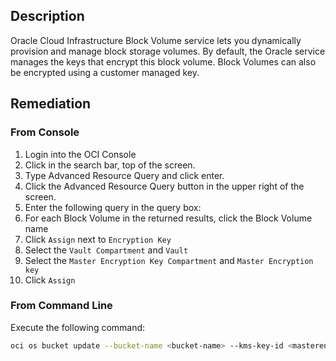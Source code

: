 ## Description

Oracle Cloud Infrastructure Block Volume service lets you dynamically provision and manage block storage volumes. By default, the Oracle service manages the keys that encrypt this block volume. Block Volumes can also be encrypted using a customer managed key.

## Remediation

### From Console

1. Login into the OCI Console
2. Click in the search bar, top of the screen.
3. Type Advanced Resource Query and click enter.
4. Click the Advanced Resource Query button in the upper right of the screen.
5. Enter the following query in the query box:
6. For each Block Volume in the returned results, click the Block Volume name
7. Click `Assign` next to `Encryption Key`
8. Select the `Vault Compartment` and `Vault`
9. Select the `Master Encryption Key Compartment` and `Master Encryption key`
10. Click `Assign`

### From Command Line

Execute the following command:

```bash
oci os bucket update --bucket-name <bucket-name> --kms-key-id <masterencryption-key-id>
```